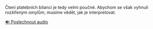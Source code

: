
Čtení platebních bilancí je tedy velmi poučné. Abychom se však vyhnuli rozšířeným omylům, musíme vědět, jak je interpretovat.

[🔊 Poslechnout audio](/data/7-paragraphs/audio/chapter_83/para_013-ten-platebnch-bilanc-je-tedy-velmi-poun-Aby.mp3)
